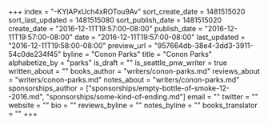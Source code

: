 +++
index = "-KYlAPxUch4xROTou9Av"
sort_create_date = 1481515020
sort_last_updated = 1481515080
sort_publish_date = 1481515020
create_date = "2016-12-11T19:57:00-08:00"
publish_date = "2016-12-11T19:57:00-08:00"
date = "2016-12-11T19:57:00-08:00"
last_updated = "2016-12-11T19:58:00-08:00"
preview_url = "957664db-38e4-3dd3-3911-54c0de234f45"
byline = "Conon Parks"
title = "Conon Parks"
alphabetize_by = "parks"
is_draft = ""
is_seattle_pnw_writer = true
written_about = ""
books_author = "writers/conon-parks.md"
reviews_about = "writers/conon-parks.md"
notes_about = "writers/conon-parks.md"
sponsorships_author = ["sponsorships/empty-bottle-of-smoke-12--2016.md", "sponsorships/some-kind-of-ending.md"]
email = ""
twitter = ""
website = ""
bio = ""
reviews_byline = ""
notes_byline = ""
books_translator = ""
+++
